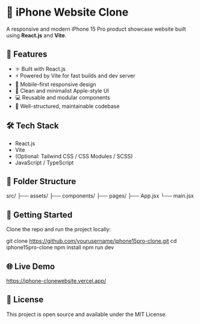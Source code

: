 # 📱 iPhone Website Clone

A responsive and modern iPhone 15 Pro product showcase website built using **React.js** and **Vite**.

## 🚀 Features

- ⚛️ Built with React.js
- ⚡ Powered by Vite for fast builds and dev server
- 📱 Mobile-first responsive design
- 🎨 Clean and minimalist Apple-style UI
- 💻 Reusable and modular components
- 🧼 Well-structured, maintainable codebase

## 🛠️ Tech Stack

- React.js
- Vite
- (Optional: Tailwind CSS / CSS Modules / SCSS)
- JavaScript / TypeScript

## 📂 Folder Structure

src/
├── assets/
├── components/
├── pages/
├── App.jsx
└── main.jsx



## 🚧 Getting Started

Clone the repo and run the project locally:

git clone https://github.com/yourusername/iphone15pro-clone.git
cd iphone15pro-clone
npm install
npm run dev

## 🌐 Live Demo
https://iphone-clonewebsite.vercel.app/

## 📄 License
This project is open source and available under the MIT License.











